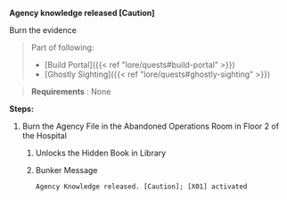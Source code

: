 **Agency knowledge released [Caution]**

Burn the evidence

>Part of following:
>
>- [Build Portal]({{< ref "lore/quests#build-portal" >}})
>- [Ghostly Sighting]({{< ref "lore/quests#ghostly-sighting" >}})

>**Requirements** : None

**Steps:**

1. Burn the Agency File in the Abandoned Operations Room in Floor 2 of the Hospital
	1. Unlocks the Hidden Book in Library
	2. Bunker Message
	
		`Agency Knowledge released. [Caution]; [X01] activated`
